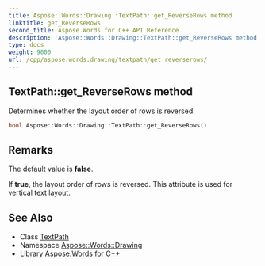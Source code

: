 ```yaml
---
title: Aspose::Words::Drawing::TextPath::get_ReverseRows method
linktitle: get_ReverseRows
second_title: Aspose.Words for C++ API Reference
description: 'Aspose::Words::Drawing::TextPath::get_ReverseRows method. Determines whether the layout order of rows is reversed in C++.'
type: docs
weight: 9000
url: /cpp/aspose.words.drawing/textpath/get_reverserows/
---
```

## TextPath::get_ReverseRows method


Determines whether the layout order of rows is reversed.

```cpp
bool Aspose::Words::Drawing::TextPath::get_ReverseRows()
```

## Remarks


The default value is **false**.

If **true**, the layout order of rows is reversed. This attribute is used for vertical text layout. 
## See Also

* Class [TextPath](../)
* Namespace [Aspose::Words::Drawing](../../)
* Library [Aspose.Words for C++](../../../)
